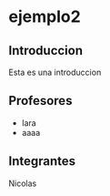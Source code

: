 # ejemplo2

## Introduccion
 Esta es una introduccion


## Profesores
 * lara
 * aaaa


## Integrantes
Nicolas 


